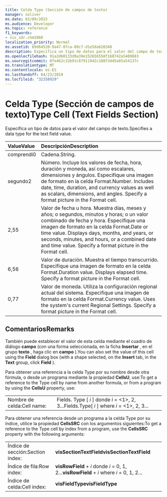 ```yaml
---
title: Celda Type (Sección de campos de texto)
manager: soliver
ms.date: 03/09/2015
ms.audience: Developer
ms.topic: reference
f1_keywords:
- vis_sdr.chm1060
localization_priority: Normal
ms.assetid: 69d64520-9a47-07ca-09c7-d1e5da620348
description: Especifica un tipo de datos para el valor del campo de texto.
ms.openlocfilehash: 91a2d60133d9a39e152656558f168742a5409883
ms.sourcegitcommit: 8fe462c32b91c87911942c188f3445e85a54137c
ms.translationtype: MT
ms.contentlocale: es-ES
ms.lasthandoff: 04/23/2019
ms.locfileid: "32358929"
---
```

# <a name="type-cell-text-fields-section"></a><span data-ttu-id="69d1f-103">Celda Type (Sección de campos de texto)</span><span class="sxs-lookup"><span data-stu-id="69d1f-103">Type Cell (Text Fields Section)</span></span>

<span data-ttu-id="69d1f-104">Especifica un tipo de datos para el valor del campo de texto.</span><span class="sxs-lookup"><span data-stu-id="69d1f-104">Specifies a data type for the text field value.</span></span>
  
|<span data-ttu-id="69d1f-105">**Value**</span><span class="sxs-lookup"><span data-stu-id="69d1f-105">**Value**</span></span>|<span data-ttu-id="69d1f-106">**Descripción**</span><span class="sxs-lookup"><span data-stu-id="69d1f-106">**Description**</span></span>|
|:-----|:-----|
|<span data-ttu-id="69d1f-107">comprendi</span><span class="sxs-lookup"><span data-stu-id="69d1f-107">0</span></span>  <br/> |<span data-ttu-id="69d1f-108">Cadena.</span><span class="sxs-lookup"><span data-stu-id="69d1f-108">String.</span></span>  <br/> |
|<span data-ttu-id="69d1f-109">segundo</span><span class="sxs-lookup"><span data-stu-id="69d1f-109">2</span></span>  <br/> |<span data-ttu-id="69d1f-p101">Número. Incluye los valores de fecha, hora, duración y moneda, así como escalares, dimensiones y ángulos. Especifique una imagen de formato en la celda Format.</span><span class="sxs-lookup"><span data-stu-id="69d1f-p101">Number. Includes date, time, duration, and currency values as well as scalars, dimensions, and angles. Specify a format picture in the Format cell.</span></span>  <br/> |
|<span data-ttu-id="69d1f-113">2,5</span><span class="sxs-lookup"><span data-stu-id="69d1f-113">5</span></span>  <br/> |<span data-ttu-id="69d1f-p102">Valor de fecha u hora. Muestra días, meses y años; o segundos, minutos y horas; o un valor combinado de fecha y hora. Especifique una imagen de formato en la celda Format.</span><span class="sxs-lookup"><span data-stu-id="69d1f-p102">Date or time value. Displays days, months, and years, or seconds, minutes, and hours, or a combined date and time value. Specify a format picture in the Format cell.</span></span>  <br/> |
|<span data-ttu-id="69d1f-117">6,5</span><span class="sxs-lookup"><span data-stu-id="69d1f-117">6</span></span>  <br/> |<span data-ttu-id="69d1f-p103">Valor de duración. Muestra el tiempo transcurrido. Especifique una imagen de formato en la celda Format.</span><span class="sxs-lookup"><span data-stu-id="69d1f-p103">Duration value. Displays elapsed time. Specify a format picture in the Format cell.</span></span>  <br/> |
|<span data-ttu-id="69d1f-121">0,7</span><span class="sxs-lookup"><span data-stu-id="69d1f-121">7</span></span>  <br/> |<span data-ttu-id="69d1f-p104">Valor de moneda. Utiliza la configuración regional actual del sistema. Especifique una imagen de formato en la celda Format.</span><span class="sxs-lookup"><span data-stu-id="69d1f-p104">Currency value. Uses the system's current Regional Settings. Specify a format picture in the Format cell.</span></span>  <br/> |
   
## <a name="remarks"></a><span data-ttu-id="69d1f-125">Comentarios</span><span class="sxs-lookup"><span data-stu-id="69d1f-125">Remarks</span></span>

<span data-ttu-id="69d1f-126">También puede establecer el valor de esta celda mediante el cuadro de diálogo **campo** (con una forma seleccionada, en la ficha **Insertar** , en el grupo **texto** , haga clic en **campo** ).</span><span class="sxs-lookup"><span data-stu-id="69d1f-126">You can also set the value of this cell using the **Field** dialog box (with a shape selected, on the **Insert** tab, in the **Text** group, click **Field** ).</span></span> 
  
<span data-ttu-id="69d1f-127">Para obtener una referencia a la celda Type por su nombre desde otra fórmula, o desde un programa mediante la propiedad **CellsU**, use:</span><span class="sxs-lookup"><span data-stu-id="69d1f-127">To get a reference to the Type cell by name from another formula, or from a program by using the **CellsU** property, use:</span></span> 
  
|||
|:-----|:-----|
|<span data-ttu-id="69d1f-128">Nombre de celda:</span><span class="sxs-lookup"><span data-stu-id="69d1f-128">Cell name:</span></span>  <br/> |<span data-ttu-id="69d1f-129">Fields. Type [ *i* ] donde *i* = <1>, 2, 3...</span><span class="sxs-lookup"><span data-stu-id="69d1f-129">Fields.Type[ *i*  ] where  *i*  = <1>, 2, 3...</span></span>  <br/> |
   
<span data-ttu-id="69d1f-130">Para obtener una referencia desde un programa a la celda Type por su índice, utilice la propiedad **CellsSRC** con los argumentos siguientes:</span><span class="sxs-lookup"><span data-stu-id="69d1f-130">To get a reference to the Type cell by index from a program, use the **CellsSRC** property with the following arguments:</span></span> 
  
|||
|:-----|:-----|
|<span data-ttu-id="69d1f-131">Índice de sección:</span><span class="sxs-lookup"><span data-stu-id="69d1f-131">Section index:</span></span>  <br/> |<span data-ttu-id="69d1f-132">**visSectionTextField**</span><span class="sxs-lookup"><span data-stu-id="69d1f-132">**visSectionTextField**</span></span> <br/> |
|<span data-ttu-id="69d1f-133">Índice de fila:</span><span class="sxs-lookup"><span data-stu-id="69d1f-133">Row index:</span></span>  <br/> |<span data-ttu-id="69d1f-134">**visRowField** +  *i* donde *i* = 0, 1, 2...</span><span class="sxs-lookup"><span data-stu-id="69d1f-134">**visRowField** +  *i*  where  *i*  = 0, 1, 2...</span></span>  <br/> |
|<span data-ttu-id="69d1f-135">Índice de celda:</span><span class="sxs-lookup"><span data-stu-id="69d1f-135">Cell index:</span></span>  <br/> |<span data-ttu-id="69d1f-136">**visFieldType**</span><span class="sxs-lookup"><span data-stu-id="69d1f-136">**visFieldType**</span></span> <br/> |
   

